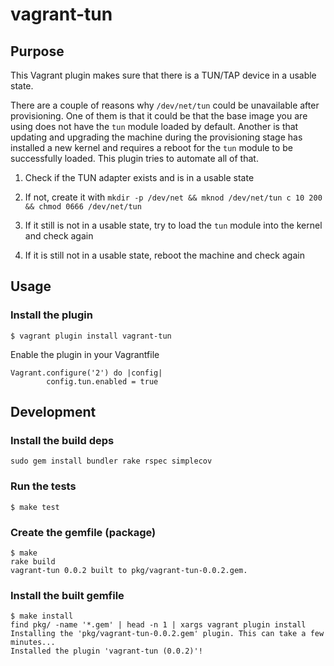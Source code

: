 # vagrant-tun

## Purpose

This Vagrant plugin makes sure that there is a TUN/TAP device in a usable state.

There are a couple of reasons why `/dev/net/tun` could be unavailable after provisioning. One of them is that it could be that the base image you are using does not have the `tun` module loaded by default. Another is that updating and upgrading the machine during the provisioning stage has installed a new kernel and requires a reboot for the `tun` module to be successfully loaded. This plugin tries to automate all of that.

1. Check if the TUN adapter exists and is in a usable state

2. If not, create it with ```mkdir -p /dev/net && mknod /dev/net/tun c 10 200 && chmod 0666 /dev/net/tun```

3. If it still is not in a usable state, try to load the `tun` module into the kernel and check again

4. If it is still not in a usable state, reboot the machine and check again


## Usage

### Install the plugin

```
$ vagrant plugin install vagrant-tun
```

Enable the plugin in your Vagrantfile
```
Vagrant.configure('2') do |config|
        config.tun.enabled = true
```

## Development

### Install the build deps

```
sudo gem install bundler rake rspec simplecov
```

### Run the tests
```
$ make test
```

### Create the gemfile (package)

```
$ make
rake build
vagrant-tun 0.0.2 built to pkg/vagrant-tun-0.0.2.gem.
```

### Install the built gemfile
```
$ make install
find pkg/ -name '*.gem' | head -n 1 | xargs vagrant plugin install
Installing the 'pkg/vagrant-tun-0.0.2.gem' plugin. This can take a few minutes...
Installed the plugin 'vagrant-tun (0.0.2)'!
```
